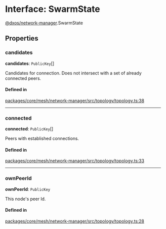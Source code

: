 # Interface: SwarmState

[@dxos/network-manager](../modules/dxos_network_manager.md).SwarmState

## Properties

### candidates

 **candidates**: `PublicKey`[]

Candidates for connection. Does not intersect with a set of already connected peers.

#### Defined in

[packages/core/mesh/network-manager/src/topology/topology.ts:38](https://github.com/dxos/dxos/blob/main/packages/core/mesh/network-manager/src/topology/topology.ts#L38)

___

### connected

 **connected**: `PublicKey`[]

Peers with established connections.

#### Defined in

[packages/core/mesh/network-manager/src/topology/topology.ts:33](https://github.com/dxos/dxos/blob/main/packages/core/mesh/network-manager/src/topology/topology.ts#L33)

___

### ownPeerId

 **ownPeerId**: `PublicKey`

This node's peer Id.

#### Defined in

[packages/core/mesh/network-manager/src/topology/topology.ts:28](https://github.com/dxos/dxos/blob/main/packages/core/mesh/network-manager/src/topology/topology.ts#L28)
